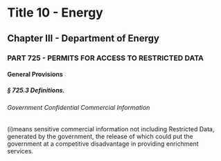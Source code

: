 
# Title 10 - Energy
## Chapter III - Department of Energy
### PART 725 - PERMITS FOR ACCESS TO RESTRICTED DATA
#### General Provisions
##### § 725.3 Definitions.
###### Government Confidential Commercial Information

(i)means sensitive commercial information not including Restricted Data, generated by the government, the release of which could put the government at a competitive disadvantage in providing enrichment services.
